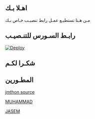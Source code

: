 ## اهـلا بـك
مـن هـنا تستطيـع عمـل رابط تنصيـب خـاص بـك

## رابـط السـورس للتنـصيـب

[![Deploy](https://www.herokucdn.com/deploy/button.svg)](https://heroku.com/deploy?template=https://github.com/elpop123456/jmthon)

## شكـرا لكـم 


## المطـورين 

[jmthon source](https://t.me/jmthon)

[MUHAMMAD](https://t.me/RR9R7)

[JASEM](https://t.me/SBB_B)
